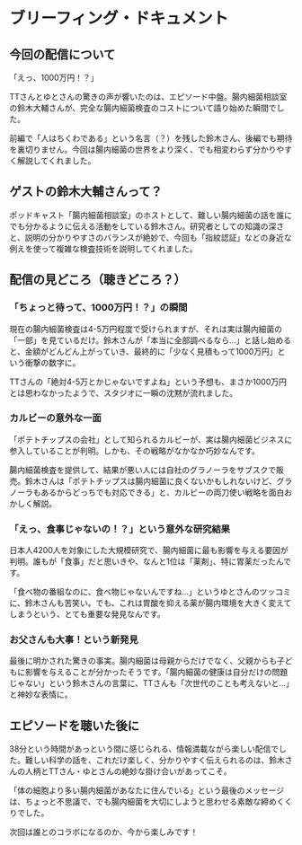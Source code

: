 # ブリーフィング・ドキュメント

## 今回の配信について

「えっ、1000万円！？」

TTさんとゆとさんの驚きの声が響いたのは、エピソード中盤。腸内細菌相談室の鈴木大輔さんが、完全な腸内細菌検査のコストについて語り始めた瞬間でした。

前編で「人はちくわである」という名言（？）を残した鈴木さん、後編でも期待を裏切りません。今回は腸内細菌の世界をより深く、でも相変わらず分かりやすく解説してくれました。

## ゲストの鈴木大輔さんって？

ポッドキャスト「腸内細菌相談室」のホストとして、難しい腸内細菌の話を誰にでも分かるように伝える活動をしている鈴木さん。研究者としての知識の深さと、説明の分かりやすさのバランスが絶妙で、今回も「指紋認証」などの身近な例えを使って複雑な検査技術を説明してくれました。

## 配信の見どころ（聴きどころ？）

### 「ちょっと待って、1000万円！？」の瞬間

現在の腸内細菌検査は4-5万円程度で受けられますが、それは実は腸内細菌の「一部」を見ているだけ。鈴木さんが「本当に全部調べるなら...」と話し始めると、金額がどんどん上がっていき、最終的に「少なく見積もって1000万円」という衝撃の数字に。

TTさんの「絶対4-5万とかじゃないですよね」という予想も、まさか1000万円とは思わなかったようで、スタジオに一瞬の沈黙が流れました。

### カルビーの意外な一面

「ポテトチップスの会社」として知られるカルビーが、実は腸内細菌ビジネスに参入していることが判明。しかも、その戦略がなかなか巧妙なんです。

腸内細菌検査を提供して、結果が悪い人には自社のグラノーラをサブスクで販売。鈴木さんは「ポテトチップスは腸内細菌に良くないかもしれないけど、グラノーラもあるからどっちでも対応できる」と、カルビーの両刀使い戦略を面白おかしく解説。

### 「えっ、食事じゃないの！？」という意外な研究結果

日本人4200人を対象にした大規模研究で、腸内細菌に最も影響を与える要因が判明。誰もが「食事」だと思いきや、なんと1位は「薬剤」、特に胃薬だったんです。

「食べ物の番組なのに、食べ物じゃないんですね...」というゆとさんのツッコミに、鈴木さんも苦笑い。でも、これは胃酸を抑える薬が腸内環境を大きく変えてしまうという、とても重要な発見なんです。

### お父さんも大事！という新発見

最後に明かされた驚きの事実。腸内細菌は母親からだけでなく、父親からも子どもに影響を与えることが分かったそうです。「腸内細菌の健康は自分だけの問題じゃない」という鈴木さんの言葉に、TTさんも「次世代のことも考えないと...」と神妙な表情に。

## エピソードを聴いた後に

38分という時間があっという間に感じられる、情報満載ながら楽しい配信でした。難しい科学の話を、これだけ楽しく、分かりやすく伝えられるのは、鈴木さんの人柄とTTさん・ゆとさんの絶妙な掛け合いがあってこそ。

「体の細胞より多い腸内細菌があなたに住んでいる」という最後のメッセージは、ちょっと不思議で、でも腸内細菌を大切にしようと思わせる素敵な締めくくりでした。

次回は誰とのコラボになるのか、今から楽しみです！